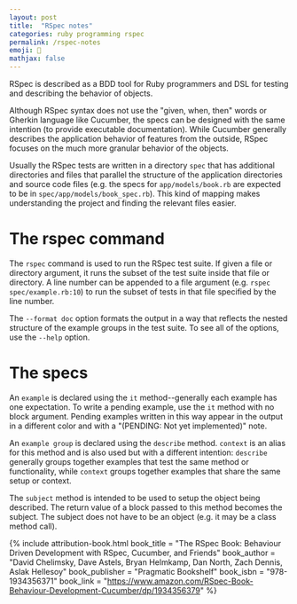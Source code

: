 ```yaml
---
layout: post
title:  "RSpec notes"
categories: ruby programming rspec
permalink: /rspec-notes
emoji: 🧪
mathjax: false
---
```


RSpec is described as a BDD tool for Ruby programmers and DSL for testing and describing the behavior of objects.

Although RSpec syntax does not use the "given, when, then" words or Gherkin language like Cucumber, the specs can be designed with the same intention (to provide executable documentation). While Cucumber generally describes the application behavior of features from the outside, RSpec focuses on the much more granular behavior of the objects.

Usually the RSpec tests are written in a directory `spec` that has additional directories and files that parallel the structure of the application directories and source code files (e.g. the specs for `app/models/book.rb` are expected to be in `spec/app/models/book_spec.rb`). This kind of mapping makes understanding the project and finding the relevant files easier.

# The rspec command

The `rspec` command is used to run the RSpec test suite. If given a file or directory argument, it runs the subset of the test suite inside that file or directory. A line number can be appended to a file argument (e.g. `rspec spec/example.rb:10`) to run the subset of tests in that file specified by the line number.

The `--format doc` option formats the output in a way that reflects the nested structure of the example groups in the test suite. To see all of the options, use the `--help` option.

# The specs

An `example` is declared using the `it` method--generally each example has one expectation. To write a pending example, use the `it` method with no block argument. Pending examples written in this way appear in the output in a different color and with a "(PENDING: Not yet implemented)" note.

An `example group` is declared using the `describe` method. `context` is an alias for this method and is also used but with a different intention: `describe` generally groups together examples that test the same method or functionality, while `context` groups together examples that share the same setup or context.

The `subject` method is intended to be used to setup the object being described. The return value of a block passed to this method becomes the subject. The subject does not have to be an object (e.g. it may be a class method call).

{% include attribution-book.html
  book_title = "The RSpec Book: Behaviour Driven Development with RSpec, Cucumber, and Friends"
  book_author = "David Chelimsky, Dave Astels, Bryan Helmkamp, Dan North, Zach Dennis, Aslak Hellesoy"
  book_publisher = "Pragmatic Bookshelf"
  book_isbn = "978-1934356371"
  book_link = "https://www.amazon.com/RSpec-Book-Behaviour-Development-Cucumber/dp/1934356379"
%}